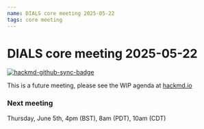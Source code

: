 ```yaml
---
name: DIALS core meeting 2025-05-22
tags: core meeting
---
```


# DIALS core meeting 2025-05-22

[![hackmd-github-sync-badge](https://hackmd.io/CyGtuIajRI2uUIXamIorsg/badge)](https://hackmd.io/CyGtuIajRI2uUIXamIorsg)

This is a future meeting, please see the WIP agenda at [hackmd.io](https://hackmd.io/CyGtuIajRI2uUIXamIorsg)


### Next meeting

Thursday, June 5th, 4pm (BST), 8am (PDT), 10am (CDT)
